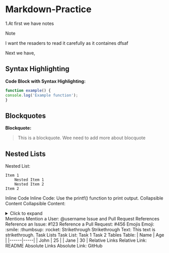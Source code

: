 # Markdown-Practice


1.At first we have notes

> [!NOTE]
> I want the resaders to read it carefully as it containes
> dfsaf

Next we have, 


## Syntax Highlighting

**Code Block with Syntax Highlighting:** 
```javascript
function example() {
console.log('Example function');
}
```




## Blockquotes
**Blockquote:**
> This is a blockquote. Wee need to add more about blocquote


## Nested Lists

Nested List:

    Item 1
        Nested Item 1
        Nested Item 2
    Item 2

    
Inline Code
Inline Code: Use the printf() function to print output.
Collapsible Content
Collapsible Content:
<details> <summary>Click to expand</summary> Collapsible content goes here. </details>
Mentions
Mention a User: @username
Issue and Pull Request References
Reference an Issue: #123
Reference a Pull Request: #456
Emojis
Emoji: :smile: :thumbsup: :rocket:
Strikethrough
Strikethrough Text: This text is strikethrough.
Task Lists
Task List:
 Task 1
 Task 2
Tables
Table:
| Name | Age |
|------|-----|
| John | 25 |
| Jane | 30 |
Relative Links
Relative Link: README
Absolute Links
Absolute Link: GitHub

